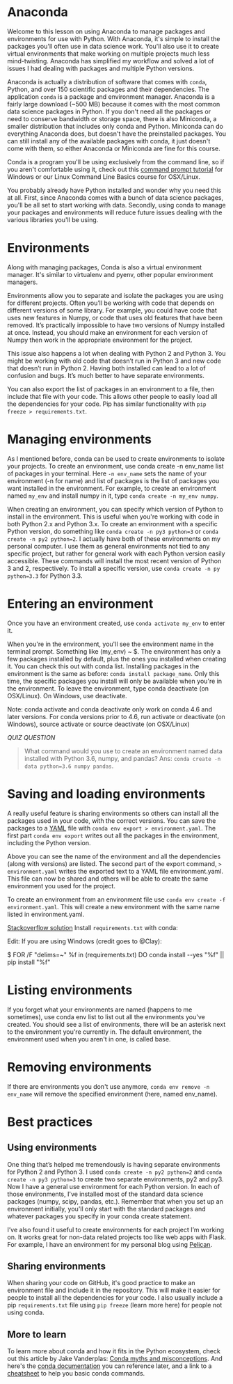 
# Anaconda

Welcome to this lesson on using Anaconda to manage packages and environments for use with Python. With Anaconda, it's simple to install the packages you'll often use in data science work. You'll also use it to create virtual environments that make working on multiple projects much less mind-twisting. Anaconda has simplified my workflow and solved a lot of issues I had dealing with packages and multiple Python versions.

Anaconda is actually a distribution of software that comes with `conda`, Python, and over 150 scientific packages and their dependencies. The application `conda` is a package and environment manager. Anaconda is a fairly large download (\~500 MB) because it comes with the most common data science packages in Python. If you don't need all the packages or need to conserve bandwidth or storage space, there is also Miniconda, a smaller distribution that includes only conda and Python. Miniconda can do everything Anaconda does, but doesn't have the preinstalled packages. You can still install any of the available packages with conda, it just doesn't come with them, so either Anaconda or Miniconda are fine for this course.


Conda is a program you'll be using exclusively from the command line, so if you aren't comfortable using it, check out this [command prompt tutorial](https://www.lynda.com/IT-Infrastructure-tutorials/Windows-command-line-basics/497312/513424-4.html) for Windows or our Linux Command Line Basics course for OSX/Linux.

You probably already have Python installed and wonder why you need this at all. First, since Anaconda comes with a bunch of data science packages, you'll be all set to start working with data. Secondly, using conda to manage your packages and environments will reduce future issues dealing with the various libraries you'll be using.

# Environments

Along with managing packages, Conda is also a virtual environment manager. It's similar to virtualenv and pyenv, other popular environment managers.

Environments allow you to separate and isolate the packages you are using for different projects. Often you’ll be working with code that depends on different versions of some library. For example, you could have code that uses new features in Numpy, or code that uses old features that have been removed. It’s practically impossible to have two versions of Numpy installed at once. Instead, you should make an environment for each version of Numpy then work in the appropriate environment for the project.

This issue also happens a lot when dealing with Python 2 and Python 3. You might be working with old code that doesn’t run in Python 3 and new code that doesn’t run in Python 2. Having both installed can lead to a lot of confusion and bugs. It’s much better to have separate environments.

You can also export the list of packages in an environment to a file, then include that file with your code. This allows other people to easily load all the dependencies for your code. Pip has similar functionality with `pip freeze > requirements.txt`.

# Managing environments
As I mentioned before, conda can be used to create environments to isolate your projects. To create an environment, use conda create -n env_name list of packages in your terminal. Here `-n env_name` sets the name of your environment (-n for name) and list of packages is the list of packages you want installed in the environment. For example, to create an environment named `my_env` and install numpy in it, type `conda create -n my_env numpy`.

When creating an environment, you can specify which version of Python to install in the environment. This is useful when you're working with code in both Python 2.x and Python 3.x. To create an environment with a specific Python version, do something like `conda create -n py3 python=3` or `conda create -n py2 python=2`. I actually have both of these environments on my personal computer. I use them as general environments not tied to any specific project, but rather for general work with each Python version easily accessible. These commands will install the most recent version of Python 3 and 2, respectively. To install a specific version, use `conda create -n py python=3.3` for Python 3.3.

# Entering an environment

Once you have an environment created, use `conda activate my_env` to enter it.

When you're in the environment, you'll see the environment name in the terminal prompt. Something like (my_env) ~ $. The environment has only a few packages installed by default, plus the ones you installed when creating it. You can check this out with conda list. Installing packages in the environment is the same as before: `conda install package_name`. Only this time, the specific packages you install will only be available when you're in the environment. To leave the environment, type conda deactivate (on OSX/Linux). On Windows, use deactivate.

Note: conda activate and conda deactivate only work on conda 4.6 and later versions. For conda versions prior to 4.6, run activate or deactivate (on Windows), source activate or source deactivate (on OSX/Linux)

*QUIZ QUESTION*

> What command would you use to create an environment named data installed with Python 3.6, numpy, and pandas?
Ans: `conda create -n data python=3.6 numpy pandas`.

# Saving and loading environments
A really useful feature is sharing environments so others can install all the packages used in your code, with the correct versions. You can save the packages to a [YAML](http://www.yaml.org/) file with `conda env export > environment.yaml`. The first part `conda env export` writes out all the packages in the environment, including the Python version.

Above you can see the name of the environment and all the dependencies (along with versions) are listed. The second part of the export command, `> environment.yaml` writes the exported text to a YAML file environment.yaml. This file can now be shared and others will be able to create the same environment you used for the project.

To create an environment from an environment file use `conda env create -f environment.yaml`. This will create a new environment with the same name listed in environment.yaml.

[Stackoverflow solution](https://stackoverflow.com/questions/35802939/install-only-available-packages-using-conda-install-yes-file-requirements-t) Install `requirements.txt` with conda: 

Edit: If you are using Windows (credit goes to @Clay):

$ FOR /F "delims=~" %f in (requirements.txt) DO conda install --yes "%f" || pip install "%f"

# Listing environments
If you forget what your environments are named (happens to me sometimes), use conda env list to list out all the environments you've created. You should see a list of environments, there will be an asterisk next to the environment you're currently in. The default environment, the environment used when you aren't in one, is called base.

# Removing environments
If there are environments you don't use anymore, `conda env remove -n env_name` will remove the specified environment (here, named env_name).


# Best practices

## Using environments
One thing that’s helped me tremendously is having separate environments for Python 2 and Python 3. I used `conda create -n py2 python=2` and `conda create -n py3 python=3` to create two separate environments, py2 and py3. Now I have a general use environment for each Python version. In each of those environments, I've installed most of the standard data science packages (numpy, scipy, pandas, etc.). Remember that when you set up an environment initially, you'll only start with the standard packages and whatever packages you specify in your conda create statement.

I’ve also found it useful to create environments for each project I’m working on. It works great for non-data related projects too like web apps with Flask. For example, I have an environment for my personal blog using [Pelican](http://docs.getpelican.com/en/stable/).

## Sharing environments
When sharing your code on GitHub, it's good practice to make an environment file and include it in the repository. This will make it easier for people to install all the dependencies for your code. I also usually include a pip `requirements.txt` file using `pip freeze` (learn more here) for people not using conda.

## More to learn
To learn more about conda and how it fits in the Python ecosystem, check out this article by Jake Vanderplas: [Conda myths and misconceptions](https://jakevdp.github.io/blog/2016/08/25/conda-myths-and-misconceptions/). And here's the [conda documentation](https://docs.conda.io/projects/conda) you can reference later, and a link to a [cheatsheet](https://docs.conda.io/projects/conda/en/latest/user-guide/cheatsheet.html) to help you basic conda commands.

